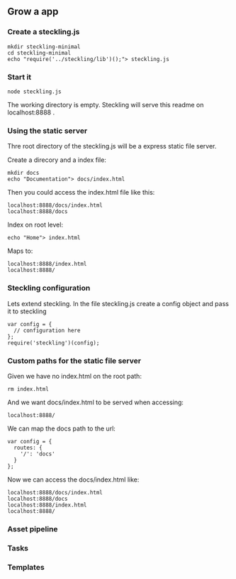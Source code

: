 ## Grow a app

### Create a steckling.js

    mkdir steckling-minimal
    cd steckling-minimal
    echo "require('../steckling/lib')();"> steckling.js

### Start it

    node steckling.js

The working directory is empty. Steckling will serve
this readme on localhost:8888 .

### Using the static server

Thre root directory of the steckling.js will be a express
static file server.

Create a direcory and a index file:

    mkdir docs
    echo "Documentation"> docs/index.html

Then you could access the index.html file like this:

    localhost:8888/docs/index.html
    localhost:8888/docs

Index on root level:

    echo "Home"> index.html

Maps to:

    localhost:8888/index.html
    localhost:8888/

### Steckling configuration

Lets extend steckling. In the file steckling.js create a
config object and pass it to steckling

    var config = {
      // configuration here
    };
    require('steckling')(config);

### Custom paths for the static file server

Given we have no index.html on the root path:

    rm index.html

And we want docs/index.html to be served when accessing:

    localhost:8888/

We can map the docs path to the url:

    var config = {
      routes: {
        '/': 'docs'
      }
    };

Now we can access the docs/index.html like:

    localhost:8888/docs/index.html
    localhost:8888/docs
    localhost:8888/index.html
    localhost:8888/

### Asset pipeline
### Tasks
### Templates